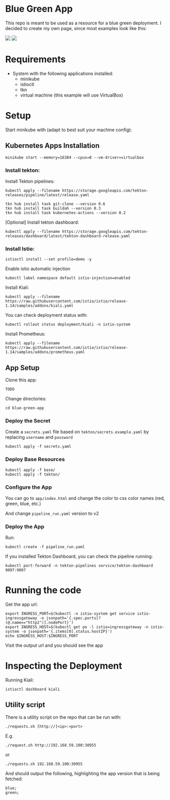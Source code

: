# Blue Green App

This repo is meant to be used as a resource for a blue green deployment. I decided to create my own page, since most examples look like this:

![](https://via.placeholder.com/150/0000FF/000000?text=Blue)
![](https://via.placeholder.com/150/00FF00/000000?text=Green)

# Requirements

* System with the following applications installed:
    * minikube
    * istioctl
    * tkn
    * virtual machine (this example will use VirtualBox)

# Setup

Start minikube with (adapt to best suit your machine config):


## Kubernetes Apps Installation

```
minikube start --memory=16384 --cpus=8 --vm-driver=virtualbox 
```

### Install tekton:

Install Tekton pipelines:

```
kubectl apply --filename https://storage.googleapis.com/tekton-releases/pipeline/latest/release.yaml
```

```
tkn hub install task git-clone --version 0.6
tkn hub install task buildah --version 0.3
tkn hub install task kubernetes-actions --version 0.2
```

[Optional] Install tekton dashboard:

```
kubectl apply --filename https://storage.googleapis.com/tekton-releases/dashboard/latest/tekton-dashboard-release.yaml
```

### Install Istio:

```
istioctl install --set profile=demo -y
```

Enable istio automatic injection
```
kubectl label namespace default istio-injection=enabled
```

Install Kiali:

```
kubectl apply --filename https://raw.githubusercontent.com/istio/istio/release-1.14/samples/addons/kiali.yaml
```
You can check deployment status with:
```
kubectl rollout status deployment/kiali -n istio-system
```

Install Prometheus:

```
kubectl apply --filename https://raw.githubusercontent.com/istio/istio/release-1.14/samples/addons/prometheus.yaml
```

## App Setup

Clone this app:
```
TODO
```
Change directories:
```
cd blue-green-app
```

### Deploy the Secret
Create a `secrets.yaml` file based on `tekton/secrets.example.yaml` by replacing `username` and `password`

```
kubectl apply -f secrets.yaml
```

### Deploy Base Resources
```
kubectl apply -f base/
kubectl apply -f tekton/ 
```

### Configure the App
You can go to `app/index.html` and change the color to css color names (red, green, blue, etc.)

And change `pipeline_run.yaml` version to v2

### Deploy the App
Run:

```
kubectl create -f pipeline_run.yaml
```


If you installed Tekton Dashboard, you can check the pipeline running:

```
kubectl port-forward -n tekton-pipelines service/tekton-dashboard 9097:9097
```

# Running the code

Get the app url:
```
export INGRESS_PORT=$(kubectl -n istio-system get service istio-ingressgateway -o jsonpath='{.spec.ports[?(@.name=="http2")].nodePort}')
export INGRESS_HOST=$(kubectl get po -l istio=ingressgateway -n istio-system -o jsonpath='{.items[0].status.hostIP}')
echo $INGRESS_HOST:$INGRESS_PORT
```

Visit the output url and you should see the app



# Inspecting the Deployment

Running Kiali:
```
istioctl dashboard kiali
```

## Utility script
There is a utility script on the repo that can be run with:

```
./requests.sh [http://]<ip>:<port>
```
E.g. 
```
./request.sh http://192.168.59.100:30955
```
or 
```
./requests.sh 192.168.59.100:30955
```

And should output the following, highlighting the app version that is being fetched:
```
blue;
green;
```
